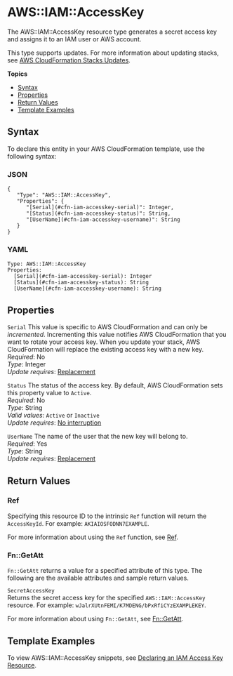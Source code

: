 # AWS::IAM::AccessKey<a name="aws-properties-iam-accesskey"></a>

The AWS::IAM::AccessKey resource type generates a secret access key and assigns it to an IAM user or AWS account\.

This type supports updates\. For more information about updating stacks, see [AWS CloudFormation Stacks Updates](using-cfn-updating-stacks.md)\.

**Topics**
+ [Syntax](#aws-resource-iam-accesskey-syntax)
+ [Properties](#aws-properties-iam-accesskey-prop)
+ [Return Values](#aws-properties-iam-accesskey-ref)
+ [Template Examples](#w4ab1c21c10d144c14c15)

## Syntax<a name="aws-resource-iam-accesskey-syntax"></a>

To declare this entity in your AWS CloudFormation template, use the following syntax:

### JSON<a name="aws-resource-iam-accesskey-syntax.json"></a>

```
{
   "Type": "AWS::IAM::AccessKey",
   "Properties": {
      "[Serial](#cfn-iam-accesskey-serial)": Integer,
      "[Status](#cfn-iam-accesskey-status)": String,
      "[UserName](#cfn-iam-accesskey-username)": String
   }
}
```

### YAML<a name="aws-resource-iam-accesskey-syntax.yaml"></a>

```
Type: AWS::IAM::AccessKey
Properties: 
  [Serial](#cfn-iam-accesskey-serial): Integer
  [Status](#cfn-iam-accesskey-status): String
  [UserName](#cfn-iam-accesskey-username): String
```

## Properties<a name="aws-properties-iam-accesskey-prop"></a>

`Serial`  <a name="cfn-iam-accesskey-serial"></a>
This value is specific to AWS CloudFormation and can only be *incremented*\. Incrementing this value notifies AWS CloudFormation that you want to rotate your access key\. When you update your stack, AWS CloudFormation will replace the existing access key with a new key\.  
*Required*: No  
*Type*: Integer  
*Update requires*: [Replacement](using-cfn-updating-stacks-update-behaviors.md#update-replacement)

`Status`  <a name="cfn-iam-accesskey-status"></a>
The status of the access key\. By default, AWS CloudFormation sets this property value to `Active`\.  
*Required*: No  
*Type*: String  
*Valid values:* `Active` or `Inactive`  
*Update requires*: [No interruption](using-cfn-updating-stacks-update-behaviors.md#update-no-interrupt)

`UserName`  <a name="cfn-iam-accesskey-username"></a>
The name of the user that the new key will belong to\.  
*Required*: Yes  
*Type*: String  
*Update requires*: [Replacement](using-cfn-updating-stacks-update-behaviors.md#update-replacement)

## Return Values<a name="aws-properties-iam-accesskey-ref"></a>

### Ref<a name="w4ab1c21c10d144c14c13b2"></a>

Specifying this resource ID to the intrinsic `Ref` function will return the `AccessKeyId`\. For example: `AKIAIOSFODNN7EXAMPLE`\.

For more information about using the `Ref` function, see [Ref](intrinsic-function-reference-ref.md)\.

### Fn::GetAtt<a name="w4ab1c21c10d144c14c13b4"></a>

`Fn::GetAtt` returns a value for a specified attribute of this type\. The following are the available attributes and sample return values\.

`SecretAccessKey`  
Returns the secret access key for the specified `AWS::IAM::AccessKey` resource\. For example: `wJalrXUtnFEMI/K7MDENG/bPxRfiCYzEXAMPLEKEY`\.

For more information about using `Fn::GetAtt`, see [Fn::GetAtt](intrinsic-function-reference-getatt.md)\.

## Template Examples<a name="w4ab1c21c10d144c14c15"></a>

To view AWS::IAM::AccessKey snippets, see [Declaring an IAM Access Key Resource](quickref-iam.md#scenario-iam-accesskey)\.